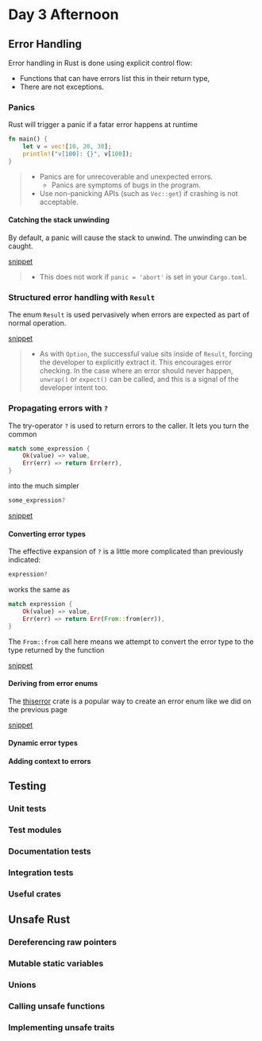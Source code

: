 # Day 3 Afternoon

## Error Handling

Error handling in Rust is done using explicit control flow:

- Functions that can have errors list this in their return type,
- There are not exceptions.

### Panics

Rust will trigger a panic if a fatar error happens at runtime

```rust
fn main() {
    let v = vec![10, 20, 30];
    println!("v[100]: {}", v[100]);
}
```

> - Panics are for unrecoverable and unexpected errors.
>   - Panics are symptoms of bugs in the program.
> - Use non-panicking APIs (such as `Vec::get`) if crashing is not acceptable.

#### Catching the stack unwinding

By default, a panic will cause the stack to unwind. The unwinding can be caught.

[snippet](./snippets/src/stack_unwind.rs)

> - This does not work if `panic = 'abort'` is set in your `Cargo.toml`.

### Structured error handling with `Result`

The enum `Result` is used pervasively when errors are expected as part of normal operation.

[snippet](./snippets/src/error_handling_with_result.rs)

> - As with `Option`, the successful value sits inside of `Result`, forcing the developer to explicitly extract it. This encourages error checking. In the case where an error should never happen, `unwrap()` or `expect()` can be called, and this is a signal of the developer intent too.

### Propagating errors with `?`

The try-operator `?` is used to return errors to the caller. It lets you turn the common

```rust
match some_expression {
    Ok(value) => value,
    Err(err) => return Err(err),
}
```

into the much simpler

```rust
some_expression?
```

[snippet](./snippets/src/try_operator.rs)

#### Converting error types

The effective expansion of `?` is a little more complicated than previously indicated:

```rust
expression?
```

works the same as

```rust
match expression {
    Ok(value) => value,
    Err(err) => return Err(From::from(err)),
}
```

The `From::from` call here means we attempt to convert the error type to the type returned by the function

[snippet](./snippets/src/converting_error_types.rs)

#### Deriving from error enums

The [thiserror](https://docs.rs/thiserror/) crate is a popular way to create an error enum like we did on the previous page

[snippet](./snippets/src/thiserror_crate.rs)

#### Dynamic error types

#### Adding context to errors

## Testing

### Unit tests

### Test modules

### Documentation tests

### Integration tests

### Useful crates

## Unsafe Rust

### Dereferencing raw pointers

### Mutable static variables

### Unions

### Calling unsafe functions

### Implementing unsafe traits
